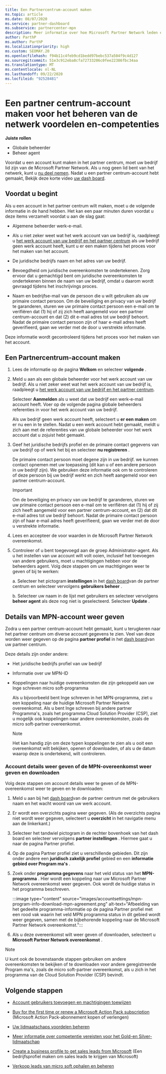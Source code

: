 ```yaml
---
title: Een Partnercentrum-account maken
ms.topic: article
ms.date: 08/07/2020
ms.service: partner-dashboard
ms.subservice: partnercenter-mpn
description: Meer informatie over hoe Microsoft Partner Network leden een partner centrum-account kunnen maken voor het beheren van hun netwerk voordelen en-vaardig heden.
author: ParthP
ms.author: ParthP
ms.localizationpriority: high
ms.custom: SEOMAY.20
ms.openlocfilehash: f94b11c4feb9cd1bedd97bebc537a504f9c4d127
ms.sourcegitcommit: 51e3c912eba8cfa72733206c0fee22386fbc34aa
ms.translationtype: MT
ms.contentlocale: nl-NL
ms.lasthandoff: 09/22/2020
ms.locfileid: "92528481"
---
```

# <a name="create-a-partner-center-account-to-manage-network-benefits-and-competencies"></a>Een partner centrum-account maken voor het beheren van de netwerk voordelen en-competenties

**Juiste rollen**

- Globale beheerder
- Beheer agent

Voordat u een account kunt maken in het partner centrum, moet uw bedrijf lid zijn van de Microsoft Partner Network. Als u nog geen lid bent van het netwerk, kunt u [nu deel nemen](https://partner.microsoft.com/commercial#). Nadat u een partner centrum-account hebt gemaakt, Bekijk deze korte video [uw dash board](https://vimeo.com/290338211).

## <a name="before-you-begin"></a>Voordat u begint

Als u een account in het partner centrum wilt maken, moet u de volgende informatie in de hand hebben. Het kan een paar minuten duren voordat u deze items verzamelt voordat u aan de slag gaat:

-   Algemene beheerder werk-e-mail.

-   Als u niet zeker weet wat het werk account van uw bedrijf is, raadpleegt u [het werk account van uw bedrijf en het partner centrum](azure-active-directory-tenants-and-partner-center.md) als uw bedrijf geen werk account heeft, kunt u er een maken tijdens het proces voor het maken van het account. 

-   De juridische bedrijfs naam en het adres van uw bedrijf.  

-   Bevoegdheid om juridische overeenkomsten te ondertekenen. Zorg ervoor dat u gemachtigd bent om juridische overeenkomsten te ondertekenen binnen de naam van uw bedrijf, omdat u daarom wordt gevraagd tijdens het inschrijvings proces.

-   Naam en bedrijfse-mail van de persoon die u wilt gebruiken als uw primaire contact persoon. Om de beveiliging en privacy van uw bedrijf te garanderen, sturen we uw primaire contact persoon een e-mail om te verifiëren dat (1) hij of zij zich heeft aangemeld voor een partner centrum-account en dat (2) dit e-mail adres tot uw bedrijf behoort. Nadat de primaire contact persoon zijn of haar e-mail adres heeft geverifieerd, gaan we verder met de door u verstrekte informatie.

Deze informatie wordt gecontroleerd tijdens het proces voor het maken van het account. 
 
## <a name="create-a-partner-center-account"></a>Een Partnercentrum-account maken

1.  Lees de informatie op de pagina **Welkom** en selecteer **volgende** .

2.  Meld u aan als een globale beheerder voor het werk account van uw bedrijf. Als u niet zeker weet wat het werk account van uw bedrijf is, raadpleegt u [het werk account van uw bedrijf en het partner centrum](azure-active-directory-tenants-and-partner-center.md).

    Selecteer **Aanmelden** als u weet dat uw bedrijf een werk-e-mail account heeft. Voer op de volgende pagina globale beheerders referenties in voor het werk account van uw bedrijf. 

    Als uw bedrijf geen werk account heeft, selecteert u **er een maken** om er nu een in te stellen. Nadat u een werk account hebt gemaakt, meldt u zich aan met de referenties van uw globale beheerder voor het werk account dat u zojuist hebt gemaakt.

3.  Geef het juridische bedrijfs profiel en de primaire contact gegevens van uw bedrijf op of werk het bij en selecteer **nu registreren** . 

    De primaire contact persoon moet degene zijn in uw bedrijf. we kunnen contact opnemen met uw toepassing (dit kan u of een andere persoon in uw bedrijf zijn). We gebruiken deze informatie ook om te controleren of deze persoon bij uw bedrijf werkt en zich heeft aangemeld voor een partner centrum-account.

    > [!IMPORTANT]  
    > Om de beveiliging en privacy van uw bedrijf te garanderen, sturen we uw primaire contact persoon een e-mail om te verifiëren dat (1) hij of zij zich heeft aangemeld voor een partner centrum-account, en (2) dat dit e-mail adres tot uw bedrijf behoort. Nadat de primaire contact persoon zijn of haar e-mail adres heeft geverifieerd, gaan we verder met de door u verstrekte informatie.

4.  Lees en accepteer de voor waarden in de Microsoft Partner Network overeenkomst. 

5.  Controleer of u bent toegevoegd aan de groep Administrator-agent. Als u het instellen van uw account wilt volt ooien, inclusief het toevoegen van andere gebruikers, moet u machtigingen hebben voor de beheerders agent. Volg deze stappen om uw machtigingen weer te geven of bij te werken:

    a. Selecteer het pictogram **instellingen** in het [dash board](https://partner.microsoft.com/dashboard/home**)van de partner centrum en selecteer vervolgens **gebruikers beheer** .  

    b. Selecteer uw naam in de lijst met gebruikers en selecteer vervolgens **beheer agent** als deze nog niet is geselecteerd. Selecteer **Update** .  

## <a name="view-mpn-account-details"></a>Details van MPN-account weer geven

Zodra u een partner centrum-account hebt gemaakt, kunt u terugkeren naar het partner centrum om diverse account gegevens te zien. Veel van deze worden weer gegeven op de pagina **partner profiel** in het [dash board](https://partner.microsoft.com/dashboard)van uw partner centrum.

Deze details zijn onder andere:

- Het juridische bedrijfs profiel van uw bedrijf

- Informatie over uw MPN-ID

- Koppelingen naar huidige overeenkomsten die zijn gekoppeld aan uw Inge schreven micro soft-programma

  Als u bijvoorbeeld bent Inge schreven in het MPN-programma, ziet u een koppeling naar de huidige Microsoft Partner Network overeenkomst. Als u bent Inge schreven bij andere partner Programma's, zoals het programma Cloud Solution Provider (CSP), ziet u mogelijk ook koppelingen naar andere overeenkomsten, zoals de micro soft-partner overeenkomst. 

  > [!NOTE]
  > Het kan handig zijn om deze typen koppelingen te zien als u ooit een overeenkomst wilt bekijken, openen of downloaden, of als u de datum waarop deze is ondertekend, wilt controleren.

### <a name="how-to-view-account-details-or-view-and-download-the-mpn-agreement"></a>Account details weer geven of de MPN-overeenkomst weer geven en downloaden

Volg deze stappen om account details weer te geven of de MPN-overeenkomst weer te geven en te downloaden:

1. Meld u aan bij het [dash board](https://partner.microsoft.com/dashboard)van de partner centrum met de gebruikers naam en het wacht woord van uw werk account.

2. Er wordt een overzichts pagina weer gegeven. (Als de overzichts pagina niet wordt weer gegeven, selecteert u **overzicht** in het navigatie menu aan de linkerkant.)

3. Selecteer het tandwiel pictogram in de rechter bovenhoek van het dash board en selecteer vervolgens **partner instellingen** . Hiermee gaat u naar de pagina Partner profiel.

4. Op de pagina Partner profiel ziet u verschillende gebieden. Dit zijn onder andere een **juridisch zakelijk profiel** gebied en een **informatie gebied over Program ma's** .

5. Zoek onder **programma gegevens** naar het veld status van het **MPN-programma** . Hier wordt een koppeling naar uw Microsoft Partner Network overeenkomst weer gegeven. Ook wordt de huidige status in het programma beschreven.


   :::image type="content" source="images/accountsettings/mpn-program-info-download-mpn-agreement.png" alt-text="Afbeelding van het gedeelte programma-informatie op de pagina Partner profiel met een rood vak waarin het veld MPN programma status in dit gebied wordt weer gegeven, samen met de bijbehorende koppeling naar de Microsoft Partner Network overeenkomst.":::

6. Als u deze overeenkomst wilt weer geven of downloaden, selecteert u **Microsoft Partner Network overeenkomst** .  

> [!NOTE]
> U kunt ook de bovenstaande stappen gebruiken om andere overeenkomsten te bekijken of te downloaden voor andere geregistreerde Program ma's, zoals de micro soft-partner overeenkomst, als u zich in het programma van de Cloud Solution Provider (CSP) bevindt.

## <a name="next-steps"></a>Volgende stappen

-   [Account gebruikers toevoegen en machtigingen toewijzen](create-user-accounts-and-set-permissions.md)

-   [Buy for the first time or renew a Microsoft Action Pack subscription](mpn-get-action-pack.md) (Microsoft Action Pack-abonnement kopen of verlengen)

-   [Uw lidmaatschaps voordelen beheren](manage-your-partner-network-benefits.md)

-   [Meer informatie over competentie vereisten voor het Gold-en Silver-lidmaatschap](https://partner.microsoft.com/membership/competencies)

-   [Create a business profile to get sales leads from Microsoft](create-a-marketing-profile.md) (Een bedrijfsprofiel maken om sales leads te krijgen van Microsoft)

-   [Verkoop leads van micro soft ophalen en beheren](manage-leads.md)
